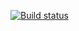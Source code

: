 
[![Build status](https://ci.appveyor.com/api/projects/status/ny2o2q65bo6butg2?svg=true)](https://ci.appveyor.com/project/AlenaKarpolenko/goblin)
